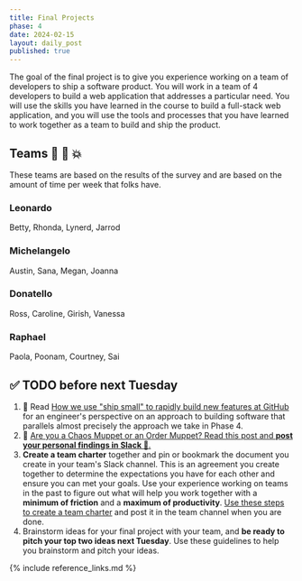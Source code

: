 ```yaml
---
title: Final Projects
phase: 4
date: 2024-02-15
layout: daily_post
published: true
---
```


The goal of the final project is to give you experience working on a team of developers to ship a software product. You will work in a team of 4 developers to build a web application that addresses a particular need. You will use the skills you have learned in the course to build a full-stack web application, and you will use the tools and processes that you have learned to work together as a team to build and ship the product.

## Teams 🍕 🐢 💥

These teams are based on the results of the survey and are based on the amount of time per week that folks have.

### Leonardo

Betty, Rhonda, Lynerd, Jarrod

### Michelangelo

Austin, Sana, Megan, Joanna

### Donatello

Ross, Caroline, Girish, Vanessa

### Raphael

Paola, Poonam, Courtney, Sai

## ✅ TODO before next Tuesday

1. 🌟 Read [How we use "ship small" to rapidly build new features at GitHub](https://dev.to/mscccc/how-we-use-ship-small-to-rapidly-build-new-features-at-github-5cl9) for an engineer's perspective on an approach to building software that parallels almost precisely the approach we take in Phase 4.
2. 💜 [Are you a Chaos Muppet or an Order Muppet? Read this post and **post your personal findings in Slack 👀**.](https://slate.com/human-interest/2012/06/chaos-theory.html)
3. **Create a team charter** together and pin or bookmark the document you create in your team's Slack channel. This is an agreement you create together to determine the expectations you have for each other and ensure you can met your goals. Use your experience working on teams in the past to figure out what will help you work together with a **minimum of friction** and a **maximum of productivity**. [Use these steps to create a team charter](https://momentumlearn.notion.site/Create-a-Working-Agreement-bb5c3f432a0a4bc792240543b67b8c9a?pvs=4) and post it in the team channel when you are done.
4. Brainstorm ideas for your final project with your team, and **be ready to pitch your top two ideas next Tuesday**. Use these guidelines to help you brainstorm and pitch your ideas.

{% include reference_links.md %}
